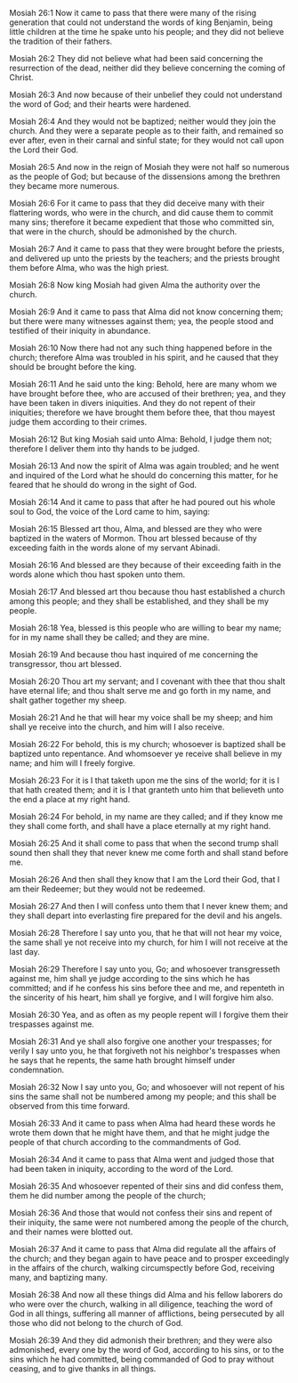 Mosiah 26:1 Now it came to pass that there were many of the rising
generation that could not understand the words of king Benjamin, being
little children at the time he spake unto his people; and they did not
believe the tradition of their fathers.

Mosiah 26:2 They did not believe what had been said concerning the
resurrection of the dead, neither did they believe concerning the coming
of Christ.

Mosiah 26:3 And now because of their unbelief they could not understand
the word of God; and their hearts were hardened.

Mosiah 26:4 And they would not be baptized; neither would they join the
church. And they were a separate people as to their faith, and remained
so ever after, even in their carnal and sinful state; for they would not
call upon the Lord their God.

Mosiah 26:5 And now in the reign of Mosiah they were not half so
numerous as the people of God; but because of the dissensions among the
brethren they became more numerous.

Mosiah 26:6 For it came to pass that they did deceive many with their
flattering words, who were in the church, and did cause them to commit
many sins; therefore it became expedient that those who committed sin,
that were in the church, should be admonished by the church.

Mosiah 26:7 And it came to pass that they were brought before the
priests, and delivered up unto the priests by the teachers; and the
priests brought them before Alma, who was the high priest.

Mosiah 26:8 Now king Mosiah had given Alma the authority over the
church.

Mosiah 26:9 And it came to pass that Alma did not know concerning them;
but there were many witnesses against them; yea, the people stood and
testified of their iniquity in abundance.

Mosiah 26:10 Now there had not any such thing happened before in the
church; therefore Alma was troubled in his spirit, and he caused that
they should be brought before the king.

Mosiah 26:11 And he said unto the king: Behold, here are many whom we
have brought before thee, who are accused of their brethren; yea, and
they have been taken in divers iniquities. And they do not repent of
their iniquities; therefore we have brought them before thee, that thou
mayest judge them according to their crimes.

Mosiah 26:12 But king Mosiah said unto Alma: Behold, I judge them not;
therefore I deliver them into thy hands to be judged.

Mosiah 26:13 And now the spirit of Alma was again troubled; and he went
and inquired of the Lord what he should do concerning this matter, for
he feared that he should do wrong in the sight of God.

Mosiah 26:14 And it came to pass that after he had poured out his whole
soul to God, the voice of the Lord came to him, saying:

Mosiah 26:15 Blessed art thou, Alma, and blessed are they who were
baptized in the waters of Mormon. Thou art blessed because of thy
exceeding faith in the words alone of my servant Abinadi.

Mosiah 26:16 And blessed are they because of their exceeding faith in
the words alone which thou hast spoken unto them.

Mosiah 26:17 And blessed art thou because thou hast established a church
among this people; and they shall be established, and they shall be my
people.

Mosiah 26:18 Yea, blessed is this people who are willing to bear my
name; for in my name shall they be called; and they are mine.

Mosiah 26:19 And because thou hast inquired of me concerning the
transgressor, thou art blessed.

Mosiah 26:20 Thou art my servant; and I covenant with thee that thou
shalt have eternal life; and thou shalt serve me and go forth in my
name, and shalt gather together my sheep.

Mosiah 26:21 And he that will hear my voice shall be my sheep; and him
shall ye receive into the church, and him will I also receive.

Mosiah 26:22 For behold, this is my church; whosoever is baptized shall
be baptized unto repentance. And whomsoever ye receive shall believe in
my name; and him will I freely forgive.

Mosiah 26:23 For it is I that taketh upon me the sins of the world; for
it is I that hath created them; and it is I that granteth unto him that
believeth unto the end a place at my right hand.

Mosiah 26:24 For behold, in my name are they called; and if they know me
they shall come forth, and shall have a place eternally at my right
hand.

Mosiah 26:25 And it shall come to pass that when the second trump shall
sound then shall they that never knew me come forth and shall stand
before me.

Mosiah 26:26 And then shall they know that I am the Lord their God, that
I am their Redeemer; but they would not be redeemed.

Mosiah 26:27 And then I will confess unto them that I never knew them;
and they shall depart into everlasting fire prepared for the devil and
his angels.

Mosiah 26:28 Therefore I say unto you, that he that will not hear my
voice, the same shall ye not receive into my church, for him I will not
receive at the last day.

Mosiah 26:29 Therefore I say unto you, Go; and whosoever transgresseth
against me, him shall ye judge according to the sins which he has
committed; and if he confess his sins before thee and me, and repenteth
in the sincerity of his heart, him shall ye forgive, and I will forgive
him also.

Mosiah 26:30 Yea, and as often as my people repent will I forgive them
their trespasses against me.

Mosiah 26:31 And ye shall also forgive one another your trespasses; for
verily I say unto you, he that forgiveth not his neighbor's trespasses
when he says that he repents, the same hath brought himself under
condemnation.

Mosiah 26:32 Now I say unto you, Go; and whosoever will not repent of
his sins the same shall not be numbered among my people; and this shall
be observed from this time forward.

Mosiah 26:33 And it came to pass when Alma had heard these words he
wrote them down that he might have them, and that he might judge the
people of that church according to the commandments of God.

Mosiah 26:34 And it came to pass that Alma went and judged those that
had been taken in iniquity, according to the word of the Lord.

Mosiah 26:35 And whosoever repented of their sins and did confess them,
them he did number among the people of the church;

Mosiah 26:36 And those that would not confess their sins and repent of
their iniquity, the same were not numbered among the people of the
church, and their names were blotted out.

Mosiah 26:37 And it came to pass that Alma did regulate all the affairs
of the church; and they began again to have peace and to prosper
exceedingly in the affairs of the church, walking circumspectly before
God, receiving many, and baptizing many.

Mosiah 26:38 And now all these things did Alma and his fellow laborers
do who were over the church, walking in all diligence, teaching the word
of God in all things, suffering all manner of afflictions, being
persecuted by all those who did not belong to the church of God.

Mosiah 26:39 And they did admonish their brethren; and they were also
admonished, every one by the word of God, according to his sins, or to
the sins which he had committed, being commanded of God to pray without
ceasing, and to give thanks in all things.
